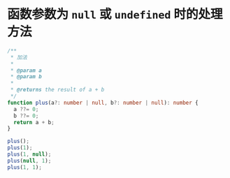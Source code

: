 # 函数参数为 `null` 或 `undefined` 时的处理方法

```typescript
/**
 * 加法
 * 
 * @param a
 * @param b
 * 
 * @returns the result of a + b
 */
function plus(a?: number | null, b?: number | null): number {
  a ??= 0;
  b ??= 0;
  return a + b;
}

plus();
plus(1);
plus(1, null);
plus(null, 1);
plus(1, 1);
```
